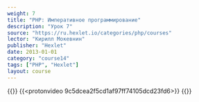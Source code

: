 ```yaml
---
weight: 7
title: "PHP: Императивное программирование"
description: "Урок 7"
source: "https://ru.hexlet.io/categories/php/courses"
lector: "Кирилл Мокевнин"
publisher: "Hexlet"
date: 2013-01-01
category: "course14"
tags: ["PHP", "Hexlet"]
layout: course
---
```

{{<players>}}
    {{<protonvideo 9c5dcea2f5cd1af97ff74105dcd23fd6>}}
{{</players>}}
